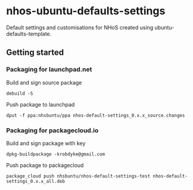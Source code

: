# nhos-ubuntu-defaults-settings

Default settings and customisations for NHoS created using ubuntu-defaults-template.

## Getting started

### Packaging for launchpad.net
Build and sign source package

`debuild -S`

Push package to launchpad

`dput -f ppa:nhsbuntu/ppa nhos-default-settings_0.x.x_source.changes`

### Packaging for packagecloud.io
Build and sign package with key

`dpkg-buildpackage -krobdyke@gmail.com`

Push package to packagecloud

`package_cloud push nhsbuntu/nhos-default-settings-test nhos-default-settings_0.x.x_all.deb`

